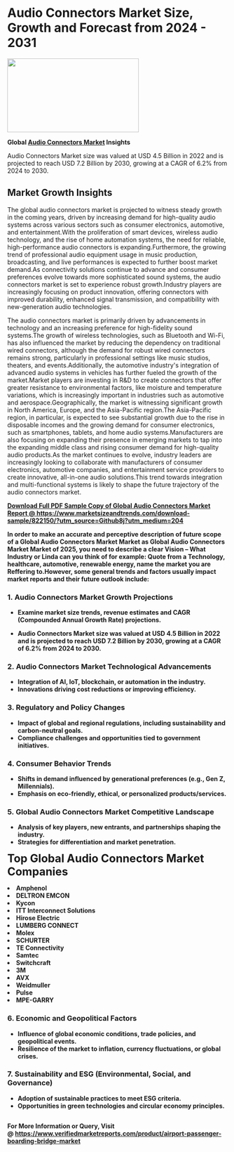 <H1>Audio Connectors Market Size, Growth and Forecast from 2024 - 2031</H1><img class="aligncenter size-medium wp-image-584254" src="https://thirdeyenews.in/wp-content/uploads/2024/09/Global-Market-Research-300x168.jpeg" alt="" width="300" height="168" /><p><strong>Global&nbsp;<a href="https://www.marketsizeandtrends.com/download-sample/822150/?utm_source=Github8j?utm_medium=204">Audio Connectors Market</a> Insights</strong></p><p>Audio Connectors Market size was valued at USD 4.5 Billion in 2022 and is projected to reach USD 7.2 Billion by 2030, growing at a CAGR of 6.2% from 2024 to 2030.</p><p><h2>Market Growth Insights</h2> <p>The global audio connectors market is projected to witness steady growth in the coming years, driven by increasing demand for high-quality audio systems across various sectors such as consumer electronics, automotive, and entertainment.With the proliferation of smart devices, wireless audio technology, and the rise of home automation systems, the need for reliable, high-performance audio connectors is expanding.Furthermore, the growing trend of professional audio equipment usage in music production, broadcasting, and live performances is expected to further boost market demand.As connectivity solutions continue to advance and consumer preferences evolve towards more sophisticated sound systems, the audio connectors market is set to experience robust growth.Industry players are increasingly focusing on product innovation, offering connectors with improved durability, enhanced signal transmission, and compatibility with new-generation audio technologies.</p> <p><strong><a href="#"></a></strong></p> <p>The audio connectors market is primarily driven by advancements in technology and an increasing preference for high-fidelity sound systems.The growth of wireless technologies, such as Bluetooth and Wi-Fi, has also influenced the market by reducing the dependency on traditional wired connectors, although the demand for robust wired connectors remains strong, particularly in professional settings like music studios, theaters, and events.Additionally, the automotive industry's integration of advanced audio systems in vehicles has further fueled the growth of the market.Market players are investing in R&D to create connectors that offer greater resistance to environmental factors, like moisture and temperature variations, which is increasingly important in industries such as automotive and aerospace.Geographically, the market is witnessing significant growth in North America, Europe, and the Asia-Pacific region.The Asia-Pacific region, in particular, is expected to see substantial growth due to the rise in disposable incomes and the growing demand for consumer electronics, such as smartphones, tablets, and home audio systems.Manufacturers are also focusing on expanding their presence in emerging markets to tap into the expanding middle class and rising consumer demand for high-quality audio products.As the market continues to evolve, industry leaders are increasingly looking to collaborate with manufacturers of consumer electronics, automotive companies, and entertainment service providers to create innovative, all-in-one audio solutions.This trend towards integration and multi-functional systems is likely to shape the future trajectory of the audio connectors market.</p> <p><strong><a href="#"></p><p><span class=""><strong>Download Full PDF Sample Copy of Global Audio Connectors Market Report</strong> @ <a href="https://www.marketsizeandtrends.com/download-sample/822150/?utm_source=Github8j?utm_medium=204" target="_blank">https://www.marketsizeandtrends.com/download-sample/822150/?utm_source=Github8j?utm_medium=204</a></span></p><p>In order to make an accurate and perceptive description of future scope of a Global&nbsp;Audio Connectors Market Market as Global&nbsp;Audio Connectors Market Market of 2025, you need to describe a clear Vision &ndash; What Industry or Linda can you think of for example: Quote from a Technology, healthcare, automotive, renewable energy, name the market you are Reffering to.However, some general trends and factors usually impact market reports and their future outlook include:</p><h3>1.&nbsp;<strong>Audio Connectors Market Growth Projections</strong></h3><ul><li>Examine market size trends, revenue estimates and CAGR (Compounded Annual Growth Rate) projections.</li><li><p>Audio Connectors Market size was valued at USD 4.5 Billion in 2022 and is projected to reach USD 7.2 Billion by 2030, growing at a CAGR of 6.2% from 2024 to 2030.</p></li></ul><h3>2.&nbsp;<strong>Audio Connectors Market Technological Advancements</strong></h3><ul><li>Integration of AI, IoT, blockchain, or automation in the industry.</li><li>Innovations driving cost reductions or improving efficiency.</li></ul><h3>3.&nbsp;<strong>Regulatory and Policy Changes</strong></h3><ul><li>Impact of global and regional regulations, including sustainability and carbon-neutral goals.</li><li>Compliance challenges and opportunities tied to government initiatives.</li></ul><h3>4.&nbsp;<strong>Consumer Behavior Trends</strong></h3><ul><li>Shifts in demand influenced by generational preferences (e.g., Gen Z, Millennials).</li><li>Emphasis on eco-friendly, ethical, or personalized products/services.</li></ul><h3>5.&nbsp;<strong>Global Audio Connectors Market Competitive Landscape</strong></h3><ul><li>Analysis of key players, new entrants, and partnerships shaping the industry.</li><li>Strategies for differentiation and market penetration.</li></ul><p data-pm-slice="1 1 []"><span style="color: inherit; font-family: inherit; font-size: 25px;">Top Global Audio Connectors Market Companies</span></p><div class="" data-test-id=""><p><li>Amphenol</li><li> DELTRON EMCON</li><li> Kycon</li><li> ITT Interconnect Solutions</li><li> Hirose Electric</li><li> LUMBERG CONNECT</li><li> Molex</li><li> SCHURTER</li><li> TE Connectivity</li><li> Samtec</li><li> Switchcraft</li><li> 3M</li><li> AVX</li><li> Weidmuller</li><li> Pulse</li><li> MPE-GARRY</li></p></div><h3>6.&nbsp;<strong>Economic and Geopolitical Factors</strong></h3><ul><li>Influence of global economic conditions, trade policies, and geopolitical events.</li><li>Resilience of the market to inflation, currency fluctuations, or global crises.</li></ul><h3>7.&nbsp;<strong>Sustainability and ESG (Environmental, Social, and Governance)</strong></h3><ul><li>Adoption of sustainable practices to meet ESG criteria.</li><li>Opportunities in green technologies and circular economy principles.</li></ul><h2><strong style="font-size: 14px;">For More Information or Query, Visit @&nbsp;</strong><a style="background-color: #ffffff; font-size: 14px;" href="https://www.marketsizeandtrends.com/report/audio-connectors-market/" target="_blank">https://www.verifiedmarketreports.com/product/airport-passenger-boarding-bridge-market</a></h2>